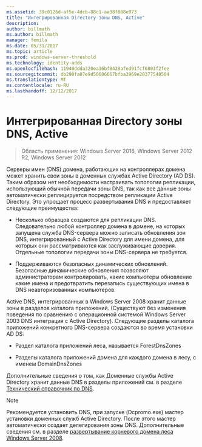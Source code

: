 ```yaml
---
ms.assetid: 39c0126d-af5e-4dcb-88c1-aa38f888e973
title: "Интегрированная Directory зоны DNS, Active"
description: 
author: billmath
ms.author: billmath
manager: femila
ms.date: 05/31/2017
ms.topic: article
ms.prod: windows-server-threshold
ms.technology: identity-adds
ms.openlocfilehash: 11940ddda320ea36bf8439afed91fcf6803f2fee
ms.sourcegitcommit: db290fa07e9d50686667bfba3969e20377548504
ms.translationtype: MT
ms.contentlocale: ru-RU
ms.lasthandoff: 12/12/2017
---
```

# <a name="active-directory-integrated-dns-zones"></a>Интегрированная Directory зоны DNS, Active

>Область применения: Windows Server 2016, Windows Server 2012 R2, Windows Server 2012

Серверы имен (DNS) домена, работающих на контроллерах домена может хранить свои зоны в доменных службах Active Directory (AD DS). Таким образом нет необходимости настраивать топологии репликации, использующий обычной передачи зоны DNS, так как все данные зоны автоматически реплицируется посредством репликации Active Directory. Это упрощает процесс развертывания DNS и предоставляет следующие преимущества:  
  
-   Несколько образцов создаются для репликации DNS. Следовательно любой контроллер домена в домене, на которых запущена служба DNS-сервера можно записать обновления зон DNS, интегрированный с Active Directory для имени домена, для которых они рассматриваются как заслуживающие доверия. Отдельные топологии передачи зоны DNS-сервера не требуется.  
  
-   Поддерживаются безопасных динамических обновлений. Безопасные динамические обновления позволяют администраторам контролировать, какие компьютеры обновление какие имена и предотвратить перезапись существующих имена в DNS неавторизованных компьютеров.  
  
Active DNS, интегрированных в Windows Server 2008 хранит данные зоны в разделов каталога приложений. (Существуют без изменения поведения по сравнению с операционной системой Windows Server 2003 DNS интеграция с Active Directory). Следующие разделы каталога приложений конкретного DNS-сервера создаются во время установки AD DS:  
  
-   Раздел каталога приложений леса, называется ForestDnsZones  
  
-   Разделы каталога приложений домена для каждого домена в лесу, с именем DomainDnsZones  
  
Дополнительные сведения о том, как Доменные службы Active Directory хранит данные DNS в разделы приложений см. в разделе [Технический справочник по DNS](https://go.microsoft.com/fwlink/?LinkId=106636).  
  
> [!NOTE]  
> Рекомендуется установить DNS, при запуске (Dcpromo.exe) мастер установки доменных служб Active Directory. После этого мастер автоматически создает делегирования зоны DNS. Дополнительные сведения см. в разделе [развертывание корневого домена леса Windows Server 2008](https://technet.microsoft.com/library/cc731174.aspx).  
  


